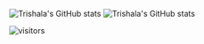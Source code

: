 
![Trishala's GitHub stats](https://github-readme-stats.vercel.app/api?username=trishala01&count_private=true)
![Trishala's GitHub stats](https://github-readme-stats.vercel.app/api?username=trishala01&show_icons=true)


![visitors](https://visitor-badge.glitch.me/badge?page_id=trishala01.visitor.badge)
